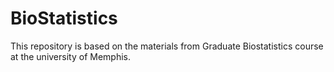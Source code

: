 # BioStatistics
This repository is based on the materials from Graduate Biostatistics course at the university of Memphis.
